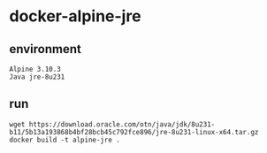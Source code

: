 # docker-alpine-jre

## environment
```
Alpine 3.10.3
Java jre-8u231
```

## run
```
wget https://download.oracle.com/otn/java/jdk/8u231-b11/5b13a193868b4bf28bcb45c792fce896/jre-8u231-linux-x64.tar.gz
docker build -t alpine-jre .
```

